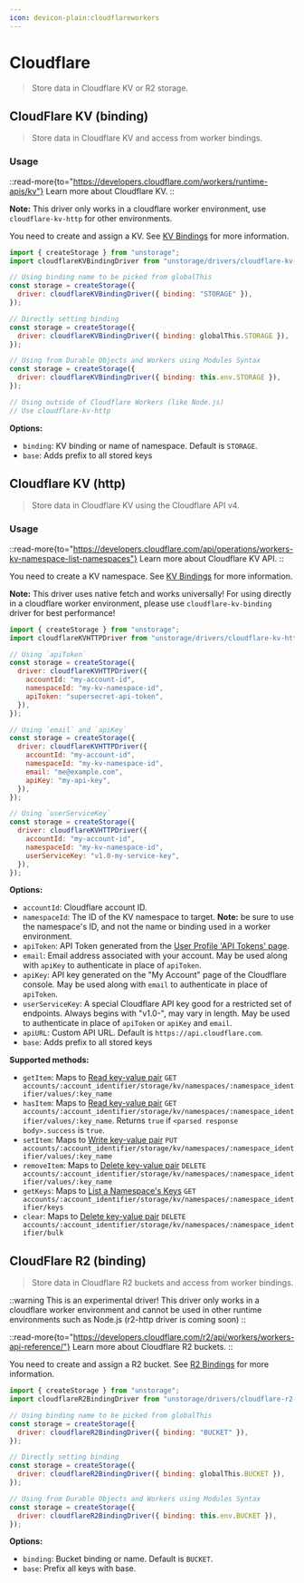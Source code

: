```yaml
---
icon: devicon-plain:cloudflareworkers
---
```


# Cloudflare

> Store data in Cloudflare KV or R2 storage.

## CloudFlare KV (binding)

> Store data in Cloudflare KV and access from worker bindings.

### Usage

::read-more{to="https://developers.cloudflare.com/workers/runtime-apis/kv"}
Learn more about Cloudflare KV.
::

**Note:** This driver only works in a cloudflare worker environment, use `cloudflare-kv-http` for other environments.

You need to create and assign a KV. See [KV Bindings](https://developers.cloudflare.com/workers/runtime-apis/kv#kv-bindings) for more information.

```js
import { createStorage } from "unstorage";
import cloudflareKVBindingDriver from "unstorage/drivers/cloudflare-kv-binding";

// Using binding name to be picked from globalThis
const storage = createStorage({
  driver: cloudflareKVBindingDriver({ binding: "STORAGE" }),
});

// Directly setting binding
const storage = createStorage({
  driver: cloudflareKVBindingDriver({ binding: globalThis.STORAGE }),
});

// Using from Durable Objects and Workers using Modules Syntax
const storage = createStorage({
  driver: cloudflareKVBindingDriver({ binding: this.env.STORAGE }),
});

// Using outside of Cloudflare Workers (like Node.js)
// Use cloudflare-kv-http
```

**Options:**

- `binding`: KV binding or name of namespace. Default is `STORAGE`.
- `base`: Adds prefix to all stored keys

## Cloudflare KV (http)

> Store data in Cloudflare KV using the Cloudflare API v4.

### Usage

::read-more{to="https://developers.cloudflare.com/api/operations/workers-kv-namespace-list-namespaces"}
Learn more about Cloudflare KV API.
::

You need to create a KV namespace. See [KV Bindings](https://developers.cloudflare.com/workers/runtime-apis/kv#kv-bindings) for more information.

**Note:** This driver uses native fetch and works universally! For using directly in a cloudflare worker environment, please use `cloudflare-kv-binding` driver for best performance!

```js
import { createStorage } from "unstorage";
import cloudflareKVHTTPDriver from "unstorage/drivers/cloudflare-kv-http";

// Using `apiToken`
const storage = createStorage({
  driver: cloudflareKVHTTPDriver({
    accountId: "my-account-id",
    namespaceId: "my-kv-namespace-id",
    apiToken: "supersecret-api-token",
  }),
});

// Using `email` and `apiKey`
const storage = createStorage({
  driver: cloudflareKVHTTPDriver({
    accountId: "my-account-id",
    namespaceId: "my-kv-namespace-id",
    email: "me@example.com",
    apiKey: "my-api-key",
  }),
});

// Using `userServiceKey`
const storage = createStorage({
  driver: cloudflareKVHTTPDriver({
    accountId: "my-account-id",
    namespaceId: "my-kv-namespace-id",
    userServiceKey: "v1.0-my-service-key",
  }),
});
```

**Options:**

- `accountId`: Cloudflare account ID.
- `namespaceId`: The ID of the KV namespace to target. **Note:** be sure to use the namespace's ID, and not the name or binding used in a worker environment.
- `apiToken`: API Token generated from the [User Profile 'API Tokens' page](https://dash.cloudflare.com/profile/api-tokens).
- `email`: Email address associated with your account. May be used along with `apiKey` to authenticate in place of `apiToken`.
- `apiKey`: API key generated on the "My Account" page of the Cloudflare console. May be used along with `email` to authenticate in place of `apiToken`.
- `userServiceKey`: A special Cloudflare API key good for a restricted set of endpoints. Always begins with "v1.0-", may vary in length. May be used to authenticate in place of `apiToken` or `apiKey` and `email`.
- `apiURL`: Custom API URL. Default is `https://api.cloudflare.com`.
- `base`: Adds prefix to all stored keys

**Supported methods:**

- `getItem`: Maps to [Read key-value pair](https://api.cloudflare.com/#workers-kv-namespace-read-key-value-pair) `GET accounts/:account_identifier/storage/kv/namespaces/:namespace_identifier/values/:key_name`
- `hasItem`: Maps to [Read key-value pair](https://api.cloudflare.com/#workers-kv-namespace-read-key-value-pair) `GET accounts/:account_identifier/storage/kv/namespaces/:namespace_identifier/values/:key_name`. Returns `true` if `<parsed response body>.success` is `true`.
- `setItem`: Maps to [Write key-value pair](https://api.cloudflare.com/#workers-kv-namespace-write-key-value-pair) `PUT accounts/:account_identifier/storage/kv/namespaces/:namespace_identifier/values/:key_name`
- `removeItem`: Maps to [Delete key-value pair](https://api.cloudflare.com/#workers-kv-namespace-delete-key-value-pair) `DELETE accounts/:account_identifier/storage/kv/namespaces/:namespace_identifier/values/:key_name`
- `getKeys`: Maps to [List a Namespace's Keys](https://api.cloudflare.com/#workers-kv-namespace-list-a-namespace-s-keys) `GET accounts/:account_identifier/storage/kv/namespaces/:namespace_identifier/keys`
- `clear`: Maps to [Delete key-value pair](https://api.cloudflare.com/#workers-kv-namespace-delete-multiple-key-value-pairs) `DELETE accounts/:account_identifier/storage/kv/namespaces/:namespace_identifier/bulk`

## CloudFlare R2 (binding)

> Store data in Cloudflare R2 buckets and access from worker bindings.

::warning
This is an experimental driver! This driver only works in a cloudflare worker environment and cannot be used in other runtime environments such as Node.js (r2-http driver is coming soon)
::

::read-more{to="https://developers.cloudflare.com/r2/api/workers/workers-api-reference/"}
Learn more about Cloudflare R2 buckets.
::

You need to create and assign a R2 bucket. See [R2 Bindings](https://developers.cloudflare.com/r2/api/workers/workers-api-reference/#create-a-binding) for more information.

```js
import { createStorage } from "unstorage";
import cloudflareR2BindingDriver from "unstorage/drivers/cloudflare-r2-binding";

// Using binding name to be picked from globalThis
const storage = createStorage({
  driver: cloudflareR2BindingDriver({ binding: "BUCKET" }),
});

// Directly setting binding
const storage = createStorage({
  driver: cloudflareR2BindingDriver({ binding: globalThis.BUCKET }),
});

// Using from Durable Objects and Workers using Modules Syntax
const storage = createStorage({
  driver: cloudflareR2BindingDriver({ binding: this.env.BUCKET }),
});
```

**Options:**

- `binding`: Bucket binding or name. Default is `BUCKET`.
- `base`: Prefix all keys with base.

